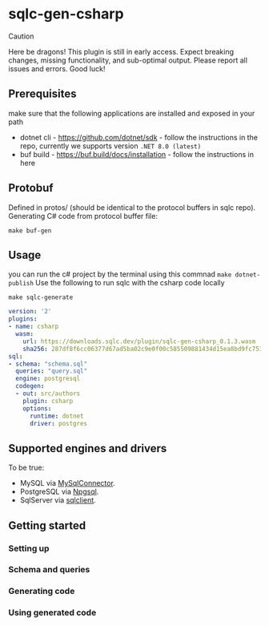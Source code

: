 # sqlc-gen-csharp

> [!CAUTION]
> Here be dragons! This plugin is still in early access. Expect breaking changes, missing functionality, and sub-optimal output. Please report all issues and errors. Good luck!

## Prerequisites
make sure that the following applications are installed and exposed in your path

* dotnet cli - https://github.com/dotnet/sdk - follow the instructions in the repo, currently we supports version `.NET 8.0 (latest)`
* buf build - https://buf.build/docs/installation - follow the instructions in here

## Protobuf
Defined in protos/ (should be identical to the protocol buffers in sqlc repo).
Generating C# code from protocol buffer file:
```
make buf-gen
```

## Usage
you can run the c# project by the terminal using this commnad `make dotnet-publish`
Use the following to run sqlc with the csharp code locally
```
make sqlc-generate
```

```yaml
version: '2'
plugins:
- name: csharp
  wasm:
    url: https://downloads.sqlc.dev/plugin/sqlc-gen-csharp_0.1.3.wasm
    sha256: 287df8f6cc06377d67ad5ba02c9e0f00c585509881434d15ea8bd9fc751a9368
sql:
- schema: "schema.sql"
  queries: "query.sql"
  engine: postgresql
  codegen:
  - out: src/authors
    plugin: csharp
    options:
      runtime: dotnet
      driver: postgres
```

## Supported engines and drivers
To be true:
- MySQL via [MySqlConnector](https://www.nuget.org/packages/MySqlConnector).
- PostgreSQL via [Npgsql](https://www.nuget.org/packages/Npgsql).
- SqlServer via [sqlclient](https://learn.microsoft.com/en-us/dotnet/framework/data/adonet/data-providers?redirectedfrom=MSDN#net-framework-data-provider-for-sql-server-sqlclient).

## Getting started


### Setting up


### Schema and queries


### Generating code


### Using generated code
